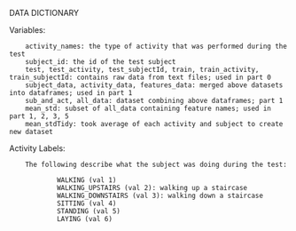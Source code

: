 DATA DICTIONARY

Variables:

        activity_names: the type of activity that was performed during the test
        subject_id: the id of the test subject
        test, test_activity, test_subjectId, train, train_activity, train_subjectId: contains raw data from text files; used in part 0
        subject_data, activity_data, features_data: merged above datasets into dataframes; used in part 1
        sub_and_act, all_data: dataset combining above dataframes; part 1
        mean_std: subset of all_data containing feature names; used in part 1, 2, 3, 5
        mean_stdTidy: took average of each activity and subject to create new dataset
        
Activity Labels:

        The following describe what the subject was doing during the test:
        
                WALKING (val 1)
                WALKING_UPSTAIRS (val 2): walking up a staircase
                WALKING_DOWNSTAIRS (val 3): walking down a staircase
                SITTING (val 4)
                STANDING (val 5)
                LAYING (val 6)
